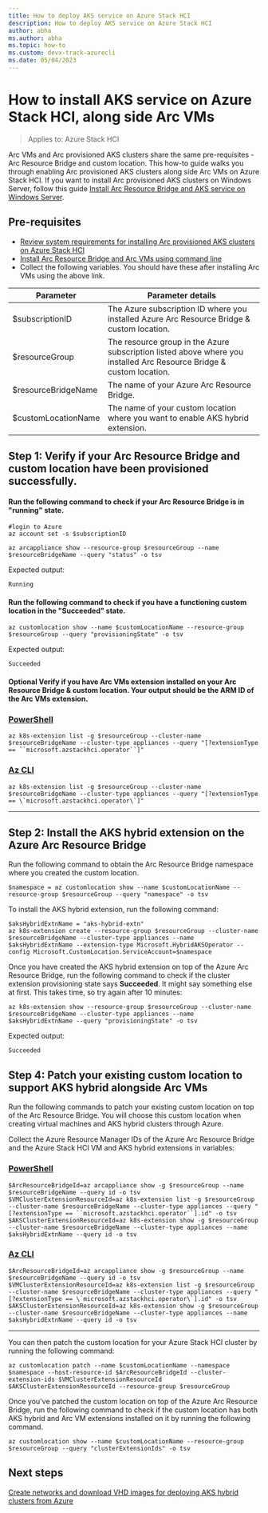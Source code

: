 ```yaml
---
title: How to deploy AKS service on Azure Stack HCI
description: How to deploy AKS service on Azure Stack HCI
author: abha
ms.author: abha
ms.topic: how-to
ms.custom: devx-track-azurecli
ms.date: 05/04/2023
---
```



# How to install AKS service on Azure Stack HCI, along side Arc VMs
> Applies to: Azure Stack HCI

Arc VMs and Arc provisioned AKS clusters share the same pre-requisites - Arc Resource Bridge and custom location. This how-to guide walks you through enabling Arc provisioned AKS clusters along side Arc VMs on Azure Stack HCI.
If you want to install Arc provisioned AKS clusters on Windows Server, follow this guide [Install Arc Resource Bridge and AKS service on Windows Server]().


## Pre-requisites
- [Review system requirements for installing Arc provisioned AKS clusters on Azure Stack HCI](aks-hybrid-preview-requirements.md)
- [Install Arc Resource Bridge and Arc VMs using command line](/azure-stack/hci/manage/deploy-arc-resource-bridge-using-command-line?tabs=for-static-ip-address-1%2Cfor-static-ip-address-2) 
- Collect the following variables. You should have these after installing Arc VMs using the above link.

| Parameter  |  Parameter details |
| -----------| ------------ |
| $subscriptionID | The Azure subscription ID where you installed Azure Arc Resource Bridge & custom location.  |
| $resourceGroup | The resource group in the Azure subscription listed above where you installed Arc Resource Bridge & custom location.  |
| $resourceBridgeName | The name of your Azure Arc Resource Bridge. |
| $customLocationName | The name of your custom location where you want to enable AKS hybrid extension. |


## Step 1: Verify if your Arc Resource Bridge and custom location have been provisioned successfully. 
#### Run the following command to check if your Arc Resource Bridge is in "running" state.
```azurecli
#login to Azure
az account set -s $subscriptionID
```

```azurecli
az arcappliance show --resource-group $resourceGroup --name $resourceBridgeName --query "status" -o tsv
```
Expected output:
```output
Running
```

#### Run the following command to check if you have a functioning custom location in the "Succeeded" state.
```azurecli
az customlocation show --name $customLocationName --resource-group $resourceGroup --query "provisioningState" -o tsv
```

Expected output:
```output
Succeeded
```

#### **Optional** Verify if you have Arc VMs extension installed on your Arc Resource Bridge & custom location. Your output should be the ARM ID of the Arc VMs extension.
### [PowerShell](#tab/powershell)

```azurecli
az k8s-extension list -g $resourceGroup --cluster-name $resourceBridgeName --cluster-type appliances --query "[?extensionType == ``microsoft.azstackhci.operator``]" 
```
### [Az CLI](#tab/shell)

```azurecli
az k8s-extension list -g $resourceGroup --cluster-name $resourceBridgeName --cluster-type appliances --query "[?extensionType == \`microsoft.azstackhci.operator\`]" 
```

---



## Step 2: Install the AKS hybrid extension on the Azure Arc Resource Bridge 
Run the following command to obtain the Arc Resource Bridge namespace where you created the custom location.
```azurecli
$namespace = az customlocation show --name $customLocationName --resource-group $resourceGroup --query "namespace" -o tsv
```

To install the AKS hybrid extension, run the following command:
```azurecli
$aksHybridExtnName = "aks-hybrid-extn"
az k8s-extension create --resource-group $resourceGroup --cluster-name $resourceBridgeName --cluster-type appliances --name $aksHybridExtnName --extension-type Microsoft.HybridAKSOperator --config Microsoft.CustomLocation.ServiceAccount=$namespace   
```

Once you have created the AKS hybrid extension on top of the Azure Arc Resource Bridge, run the following command to check if the cluster extension provisioning state says **Succeeded**. It might say something else at first. This takes time, so try again after 10 minutes:

```azurecli
az k8s-extension show --resource-group $resourceGroup --cluster-name $resourceBridgeName --cluster-type appliances --name $aksHybridExtnName --query "provisioningState" -o tsv
```
Expected output:
```output
Succeeded
```

## Step 4: Patch your existing custom location to support AKS hybrid alongside Arc VMs
Run the following commands to patch your existing custom location on top of the Arc Resource Bridge. You will choose this custom location when creating virtual machines and AKS hybrid clusters through Azure.

Collect the Azure Resource Manager IDs of the Azure Arc Resource Bridge and the Azure Stack HCI VM and AKS hybrid extensions in variables:

### [PowerShell](#tab/powershell)
```azurecli
$ArcResourceBridgeId=az arcappliance show -g $resourceGroup --name $resourceBridgeName --query id -o tsv
$VMClusterExtensionResourceId=az k8s-extension list -g $resourceGroup --cluster-name $resourceBridgeName --cluster-type appliances --query "[?extensionType == ``microsoft.azstackhci.operator``].id" -o tsv
$AKSClusterExtensionResourceId=az k8s-extension show -g $resourceGroup --cluster-name $resourceBridgeName --cluster-type appliances --name $aksHybridExtnName --query id -o tsv
```

### [Az CLI](#tab/shell)
```azurecli
$ArcResourceBridgeId=az arcappliance show -g $resourceGroup --name $resourceBridgeName --query id -o tsv
$VMClusterExtensionResourceId=az k8s-extension list -g $resourceGroup --cluster-name $resourceBridgeName --cluster-type appliances --query "[?extensionType == \`microsoft.azstackhci.operator\`].id" -o tsv
$AKSClusterExtensionResourceId=az k8s-extension show -g $resourceGroup --cluster-name $resourceBridgeName --cluster-type appliances --name $aksHybridExtnName --query id -o tsv
```

---
  
You can then patch the custom location for your Azure Stack HCI cluster by running the following command:

```azurecli
az customlocation patch --name $customLocationName --namespace $namespace --host-resource-id $ArcResourceBridgeId --cluster-extension-ids $VMClusterExtensionResourceId $AKSClusterExtensionResourceId --resource-group $resourceGroup
```

Once you've patched the custom location on top of the Azure Arc Resource Bridge, run the following command to check if the custom location has both AKS hybrid and Arc VM extensions installed on it by running the following command.

```azurecli
az customlocation show --name $customLocationName --resource-group $resourceGroup --query "clusterExtensionIds" -o tsv
```

## Next steps
[Create networks and download VHD images for deploying AKS hybrid clusters from Azure](create-aks-hybrid-preview-networks.md)

